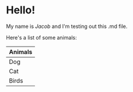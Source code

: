 # Hello!

My name is *Jacob* and I'm testing out this .md file.

Here's a list of some animals:

| Animals | 
| ------ | 
| Dog | 
| Cat | 
| Birds | 
